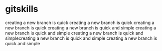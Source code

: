 # gitskills
creating a new branch is quick
creating a new branch is quick
creating a new branch is quick
creating a new branch is quick and simple
creating a new branch is quick and simple
creating a new branch is quick and simplecreating a new branch is quick and simple
creating a new branch is quick and simple
